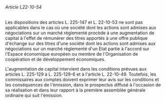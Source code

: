 ###### Article L22-10-54

Les dispositions des articles L. 225-147 et L. 22-10-53 ne sont pas applicables dans le cas où une société dont les actions sont admises aux négociations sur un marché réglementé procède à une augmentation de capital à l'effet de rémunérer des titres apportés à une offre publique d'échange sur des titres d'une société dont les actions sont admises aux négociations sur un marché réglementé d'un Etat partie à l'accord sur l'Espace économique européen ou membre de l'Organisation de coopération et de développement économiques.

L'augmentation de capital intervient dans les conditions prévues aux articles L. 225-129 à L. 225-129-6 et à l'article L. 22-10-49. Toutefois, les commissaires aux comptes doivent exprimer leur avis sur les conditions et les conséquences de l'émission, dans le prospectus diffusé à l'occasion de sa réalisation et dans leur rapport à la première assemblée générale ordinaire qui suit l'émission.

